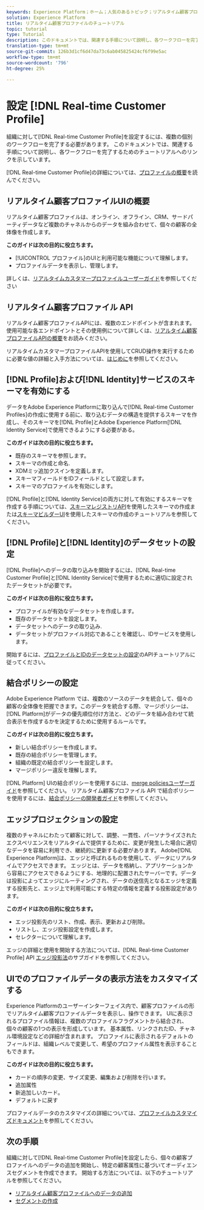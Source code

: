```yaml
---
keywords: Experience Platform；ホーム；人気のあるトピック；リアルタイム顧客プロファイル;IDサービス；
solution: Experience Platform
title: リアルタイム顧客プロファイルのチュートリアル
topic: tutorial
type: Tutorial
description: このドキュメントでは、関連する手順について説明し、各ワークフローを完了するためのチュートリアルへのリンクを示しています。
translation-type: tm+mt
source-git-commit: 126b3d1cf6d47da73c6ab045825424cf6f99e5ac
workflow-type: tm+mt
source-wordcount: '796'
ht-degree: 25%

---
```



# 設定 [!DNL Real-time Customer Profile]

組織に対して[!DNL Real-time Customer Profile]を設定するには、複数の個別のワークフローを完了する必要があります。 このドキュメントでは、関連する手順について説明し、各ワークフローを完了するためのチュートリアルへのリンクを示しています。

[!DNL Real-time Customer Profile]の詳細については、[プロファイルの概要](../profile/home.md)を読んでください。

## リアルタイム顧客プロファイルUIの概要

リアルタイム顧客プロファイルは、オンライン、オフライン、CRM、サードパーティデータなど複数のチャネルからのデータを組み合わせて、個々の顧客の全体像を作成します。

**このガイドは次の目的に役立ちます。**
- [!UICONTROL プロファイル]のUIと利用可能な機能について理解します。
- プロファイルデータを表示し、管理します。

詳しくは、[リアルタイムカスタマープロファイルユーザーガイド](../profile/ui/user-guide.md)を参照してください

## リアルタイム顧客プロファイル API

リアルタイム顧客プロファイルAPIには、複数のエンドポイントが含まれます。 使用可能な各エンドポイントとその使用例について詳しくは、[リアルタイム顧客プロファイルAPIの概要](../profile/api/overview.md)をお読みください。

リアルタイムカスタマープロファイルAPIを使用してCRUD操作を実行するために必要な値の詳細と入手方法については、[はじめに](../profile/api/getting-started.md)を参照してください。

## [!DNL Profile]および[!DNL Identity]サービスのスキーマを有効にする

データをAdobe Experience Platformに取り込んで[!DNL Real-time Customer Profiles]の作成に使用する前に、取り込むデータの構造を提供するスキーマを作成し、そのスキーマを[!DNL Profile]とAdobe Experience Platform[!DNL Identity Service]で使用できるようにする必要がある。

**このガイドは次の目的に役立ちます。**
- 既存のスキーマを参照します。
- スキーマの作成と命名.
- XDMミッ追加クスインを定義します。
- スキーマフィールドをIDフィールドとして設定します。
- スキーマのプロファイルを有効にします。

[!DNL Profile]と[!DNL Identity Service]の両方に対して有効にするスキーマを作成する手順については、[スキーマレジストリAPI](../xdm/tutorials/create-schema-api.md)を使用したスキーマの作成または[スキーマビルダーUI](../xdm/tutorials/create-schema-ui.md)を使用したスキーマの作成のチュートリアルを参照してください。

## [!DNL Profile]と[!DNL Identity]のデータセットの設定

[!DNL Profile]へのデータの取り込みを開始するには、[!DNL Real-time Customer Profile]と[!DNL Identity Service]で使用するために適切に設定されたデータセットが必要です。

**このガイドは次の目的に役立ちます。**
- プロファイルが有効なデータセットを作成します。
- 既存のデータセットを設定します。
- データセットへのデータの取り込み.
- データセットがプロファイル対応であることを確認し、IDサービスを使用します。

開始するには、[プロファイルとIDのデータセットの設定](../profile/tutorials/dataset-configuration.md)のAPIチュートリアルに従ってください。

## 結合ポリシーの設定

Adobe Experience Platform では、複数のソースのデータを統合して、個々の顧客の全体像を把握できます。このデータを統合する際、マージポリシーは、[!DNL Platform]がデータの優先順位付け方法と、どのデータを組み合わせて統合表示を作成するかを決定するために使用するルールです。

**このガイドは次の目的に役立ちます。**
- 新しい結合ポリシーを作成します。
- 既存の結合ポリシーを管理します。
- 組織の既定の結合ポリシーを設定します。
- マージポリシー違反を理解します。

[!DNL Platform] UIの結合ポリシーを使用するには、[merge policiesユーザーガイド](../profile/ui/merge-policies.md)を参照してください。 リアルタイム顧客プロファイル API で結合ポリシーを使用するには、[結合ポリシーの開発者ガイド](../profile/api/merge-policies.md)を参照してください。

## エッジプロジェクションの設定

複数のチャネルにわたって顧客に対して、調整、一貫性、パーソナライズされたエクスペリエンスをリアルタイムで提供するために、変更が発生した場合に適切なデータを容易に利用でき、継続的に更新する必要があります。 Adobe[!DNL Experience Platform]は、エッジと呼ばれるものを使用して、データにリアルタイムでアクセスできます。 エッジとは、データを格納し、アプリケーションから容易にアクセスできるようにする、地理的に配置されたサーバーです。データは投影によってエッジにルーティングされ、データの送信先となるエッジを定義する投影先と、エッジ上で利用可能にする特定の情報を定義する投影設定があります。

**このガイドは次の目的に役立ちます。**
- エッジ投影先のリスト、作成、表示、更新および削除。
- リストし、エッジ投影設定を作成します。
- セレクターについて理解します。

エッジの詳細と使用を開始する方法については、[!DNL Real-time Customer Profile] API [エッジ投影法](../profile/api/edge-projections.md)のサブガイドを参照してください。

## UIでのプロファイルデータの表示方法をカスタマイズする

Experience Platformのユーザーインターフェイス内で、顧客プロファイルの形でリアルタイム顧客プロファイルデータを表示し、操作できます。 UIに表示されるプロファイル情報は、複数のプロファイルフラグメントから結合され、個々の顧客の1つの表示を形成しています。 基本属性、リンクされたID、チャネル環境設定などの詳細が含まれます。 プロファイルに表示されるデフォルトのフィールドは、組織レベルで変更して、希望のプロファイル属性を表示することもできます。

**このガイドは次の目的に役立ちます。**
- カードの順序の変更、サイズ変更、編集および削除を行います。
- 追加属性
- 新追加しいカード。
- デフォルトに戻す

プロファイルデータのカスタマイズの詳細については、[プロファイルカスタマイズドキュメント](../profile/ui/profile-customization.md)を参照してください。

## 次の手順

組織に対して[!DNL Real-time Customer Profile]を設定したら、個々の顧客プロファイルへのデータの追加を開始し、特定の顧客属性に基づいてオーディエンスセグメントを作成できます。 開始する方法については、以下のチュートリアルを参照してください。

- [リアルタイム顧客プロファイルへのデータの追加](../profile/tutorials/add-profile-data.md)
- [セグメントの作成](../segmentation/tutorials/create-a-segment.md)